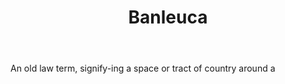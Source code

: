 ---
title: Banleuca
letter: B
permalink: "/definitions/banleuca.html"
body: An old law term, signify-ing a space or tract of country around a
published_at: '2018-07-07'
layout: post
---